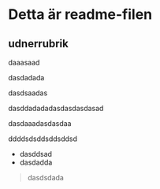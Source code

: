 # Detta är readme-filen

## udnerrubrik

daaasaad

dasdadada

dasdsaadas

dasddadadadasdasdasdasad

dasdaaadasdasdaa	
	
ddddsdsddsddsddsd

* dasddsad
* dasdadda

> dasdsdada
